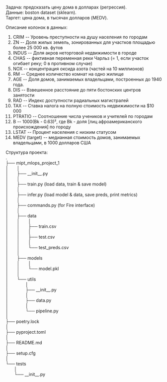 Задача: предсказать цену дома в долларах (регрессия).<br />
Данные: boston dataset (sklearn).<br />
Таргет: цена дома, в тысячах долларов (MEDV).<br />

Описание колонок в данных:
1) CRIM -- Уровень преступности на душу населения по городам
2) ZN -- Доля жилых земель, зонированных для участков площадью более 25 000 кв. футов
3) INDUS -- Доля акров неторговой недвижимости в городе
4) CHAS -- фиктивная переменная реки Чарльз (= 1, если участок огибает реку; 0 в противном случае)
5) NOX -- концентрация оксида азота (частей на 10 миллионов)
6) RM -- Среднее количество комнат на одно жилище
7) AGE -- Доля домов, занимаемых владельцами, построенных до 1940 года.
8) DIS -- Взвешенное расстояние до пяти бостонских центров занятости
9) RAD -- Индекс доступности радиальных магистралей
10) TAX -- Ставка налога на полную стоимость недвижимости на $10 000
11) PTRATIO -- Соотношение числа учеников и учителей по городам
12) B -- 1000(Bk - 0.63)², где Bk - доля [лиц афроамериканского происхождения] по городу
13) LSTAT -- Процент населения с низким статусом
14) MEDV (target) -- медианная стоимость домов, занимаемых владельцами, в 1000 долларов США

Структура проекта:<br />
.<br />
├── mipt\_mlops\_project\_1<br />
│&nbsp;&nbsp;&nbsp;&nbsp;&nbsp;&nbsp;&nbsp;│<br />
│&nbsp;&nbsp;&nbsp;&nbsp;&nbsp;&nbsp;&nbsp;├── \_\_init\_\_.py<br />
│&nbsp;&nbsp;&nbsp;&nbsp;&nbsp;&nbsp;&nbsp;│<br />
│&nbsp;&nbsp;&nbsp;&nbsp;&nbsp;&nbsp;&nbsp;├── train.py (load data, train & save model)<br />
│&nbsp;&nbsp;&nbsp;&nbsp;&nbsp;&nbsp;&nbsp;│<br />
│&nbsp;&nbsp;&nbsp;&nbsp;&nbsp;&nbsp;&nbsp;├── infer.py (load model & data, save preds, print metrics)<br />
│&nbsp;&nbsp;&nbsp;&nbsp;&nbsp;&nbsp;&nbsp;│<br />
│&nbsp;&nbsp;&nbsp;&nbsp;&nbsp;&nbsp;&nbsp;├── commands.py (for Fire interface)<br />
│&nbsp;&nbsp;&nbsp;&nbsp;&nbsp;&nbsp;&nbsp;│<br />
│&nbsp;&nbsp;&nbsp;&nbsp;&nbsp;&nbsp;&nbsp;├── data<br />
│&nbsp;&nbsp;&nbsp;&nbsp;&nbsp;&nbsp;&nbsp;│&nbsp;&nbsp;&nbsp;&nbsp;&nbsp;&nbsp;&nbsp;│<br />
│&nbsp;&nbsp;&nbsp;&nbsp;&nbsp;&nbsp;&nbsp;│&nbsp;&nbsp;&nbsp;&nbsp;&nbsp;&nbsp;&nbsp;├── train.csv<br />
│&nbsp;&nbsp;&nbsp;&nbsp;&nbsp;&nbsp;&nbsp;│&nbsp;&nbsp;&nbsp;&nbsp;&nbsp;&nbsp;&nbsp;│<br />
│&nbsp;&nbsp;&nbsp;&nbsp;&nbsp;&nbsp;&nbsp;│&nbsp;&nbsp;&nbsp;&nbsp;&nbsp;&nbsp;&nbsp;├── test.csv<br />
│&nbsp;&nbsp;&nbsp;&nbsp;&nbsp;&nbsp;&nbsp;│&nbsp;&nbsp;&nbsp;&nbsp;&nbsp;&nbsp;&nbsp;│<br />
│&nbsp;&nbsp;&nbsp;&nbsp;&nbsp;&nbsp;&nbsp;│&nbsp;&nbsp;&nbsp;&nbsp;&nbsp;&nbsp;&nbsp;└── test\_preds.csv<br />
│&nbsp;&nbsp;&nbsp;&nbsp;&nbsp;&nbsp;&nbsp;│<br />
│&nbsp;&nbsp;&nbsp;&nbsp;&nbsp;&nbsp;&nbsp;├── models<br />
│&nbsp;&nbsp;&nbsp;&nbsp;&nbsp;&nbsp;&nbsp;│&nbsp;&nbsp;&nbsp;&nbsp;&nbsp;&nbsp;&nbsp;│<br />
│&nbsp;&nbsp;&nbsp;&nbsp;&nbsp;&nbsp;&nbsp;│&nbsp;&nbsp;&nbsp;&nbsp;&nbsp;&nbsp;&nbsp;└── model.pkl<br />
│&nbsp;&nbsp;&nbsp;&nbsp;&nbsp;&nbsp;&nbsp;│<br />
│&nbsp;&nbsp;&nbsp;&nbsp;&nbsp;&nbsp;&nbsp;└── utils<br />
│&nbsp;&nbsp;&nbsp;&nbsp;&nbsp;&nbsp;&nbsp;&nbsp;&nbsp;&nbsp;&nbsp;&nbsp;&nbsp;&nbsp;│<br />
│&nbsp;&nbsp;&nbsp;&nbsp;&nbsp;&nbsp;&nbsp;&nbsp;&nbsp;&nbsp;&nbsp;&nbsp;&nbsp;&nbsp;├── \_\_init\_\_.py<br />
│&nbsp;&nbsp;&nbsp;&nbsp;&nbsp;&nbsp;&nbsp;&nbsp;&nbsp;&nbsp;&nbsp;&nbsp;&nbsp;&nbsp;│<br />
│&nbsp;&nbsp;&nbsp;&nbsp;&nbsp;&nbsp;&nbsp;&nbsp;&nbsp;&nbsp;&nbsp;&nbsp;&nbsp;&nbsp;├── data.py<br />
│&nbsp;&nbsp;&nbsp;&nbsp;&nbsp;&nbsp;&nbsp;&nbsp;&nbsp;&nbsp;&nbsp;&nbsp;&nbsp;&nbsp;│<br />
│&nbsp;&nbsp;&nbsp;&nbsp;&nbsp;&nbsp;&nbsp;&nbsp;&nbsp;&nbsp;&nbsp;&nbsp;&nbsp;&nbsp;└── pipeline.py<br />
│<br />
├── poetry.lock<br />
│<br />
├── pyproject.toml<br />
│<br />
├── README.md<br />
│<br />
├── setup.cfg<br />
│<br />
└── tests<br />
&nbsp;&nbsp;&nbsp;&nbsp;&nbsp;&nbsp;&nbsp;│<br />
&nbsp;&nbsp;&nbsp;&nbsp;&nbsp;&nbsp;&nbsp;└── \_\_init\_\_.py<br />
